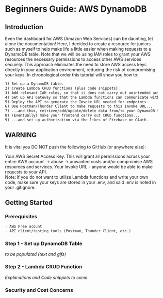 # Beginners Guide: AWS DynamoDB

## Introduction

Even the dashboard for AWS (Amazon Web Services) can be daunting, let alone the documentation! Here, I decided to create a resource for juniors such as myself to help make life a little easier when making requests to a DynamoDB table. Note that we will be using IAM roles to grant your AWS resources the necessary permissions to access other AWS services securely. This approach eliminates the need to store AWS access keys directly in your application environment, reducing the risk of compromising your keys. In chronological order this tutorial will show you how to:

```markdown
1) Set up a DynamoDB table.
2) Create Lambda CRUD functions (plus code snippets).
3) Add relevant IAM roles, so that it does not carry out unintended actions (i.e., abuse). And a lot more.
4) Set up API Gateway so that the Lambda functions can communicate with your DynamoDB table.
5) Deploy the API to generate the Invoke URL needed for endpoints.
6) Use Postman/Thunder Client to make requests to this Invoke URL...
7) ...and thus, retrieve/add/update/delete data from/to your DynamoDB table.
8) (Eventually) make your frontend carry out CRUD functions...
9) ...and set up authorization via the likes of Firebase or OAuth.

```

## WARNING

It is vital you DO NOT push the following to GitHub (or anywhere else):

Your AWS Secret Access Key. This will grant all permissions across your entire AWS account -> abuse -> unwanted costs and/or compromise AWS resources and services.
Your Invoke URL - anyone would be able to make requests to your API.
<br>
Note: if you do not want to utilize Lambda functions and write your own code, make sure your keys are stored in your .env, and said .env is noted in your .gitignore.

## Getting Started
### Prerequisites
```markdown
- AWS Free acount
- API client/testing tools (Postman, Thunder Client, etc.)

```
### Step 1 - Set up DynamoDB Table
*to be populated (text and gifs)*
### Step 2 - Lambda CRUD Function
*Explanations and Code snippets to come*

### Security and Cost Concerns
